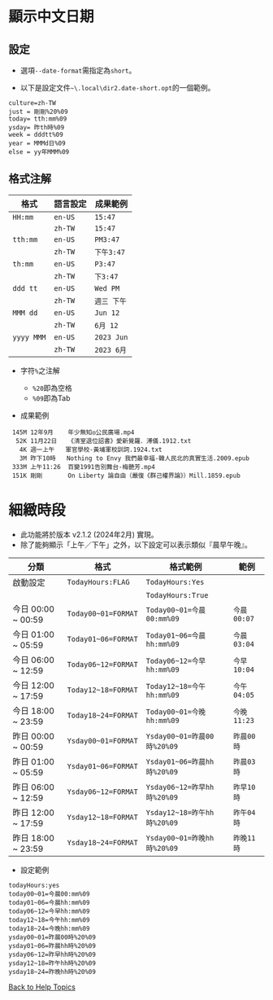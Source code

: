 ﻿# 顯示中文日期

## 設定

* 選項```--date-format```需指定為```short```。

* 以下是設定文件```~\.local\dir2.date-short.opt```的一個範例。
```
culture=zh-TW
just = 剛剛%20%09
today= tth:mm%09
ysday= 昨th時%09
week = dddtt%09
year = MMMd日%09
else = yy年MMM%09
```

## 格式注解

| 格式      | 語言設定 | 成果範例 |
| ---      | ----- | ---- |
| ```HH:mm```    | ```en-US``` | ```15:47``` |
|                | ```zh-TW``` | ```15:47``` |
| ```tth:mm```   | ```en-US``` | ```PM3:47``` |
|                | ```zh-TW``` | ```下午3:47``` |
| ```th:mm```    | ```en-US``` | ```P3:47``` |
|                | ```zh-TW``` | ```下3:47``` |
| ```ddd tt```   | ```en-US``` | ```Wed PM``` |
|                | ```zh-TW``` | ```週三 下午``` |
| ```MMM dd```   | ```en-US``` | ```Jun 12``` |
|                | ```zh-TW``` | ```6月 12``` |
| ```yyyy MMM``` | ```en-US``` | ```2023 Jun``` |
|                | ```zh-TW``` | ```2023 6月``` |

* 字符```%```之注解
    - ```%20```即為空格
    - ```%09```即為Tab

* 成果範例
```
 145M 12年9月    年少無知◎公民廣場.mp4
  52K 11月22日   《清室退位詔書》愛新覺羅．溥儀.1912.txt
   4K 週一上午   軍官學校-黃埔軍校訓詞.1924.txt
   3M 昨下10時   Nothing to Envy 我們最幸福-韓人民北的真實生活.2009.epub
 333M 上午11:26  百變1991告別舞台-梅艷芳.mp4
 151K 剛剛       On Liberty 論自由（嚴復《群己權界論》）Mill.1859.epub
 ```

# 細緻時段

* 此功能將於版本 v2.1.2 (2024年2月) 實現。
* 除了能夠顯示「上午／下午」之外，以下設定可以表示類似『晨早午晚』。

| 分類  | 格式  | 格式範例 | 範例 |
| ---- | ---  | -------------- | ------- |
| 啟動設定 | ```TodayHours:FLAG``` | ```TodayHours:Yes```  | |
|        |                       | ```TodayHours:True``` | |
| 今日 00:00 ~ 00:59 | ```Today00~01=FORMAT``` | ```Today00~01=今晨00:mm%09``` | ```今晨00:07``` |
| 今日 01:00 ~ 05:59 | ```Today01~06=FORMAT``` | ```Today01~06=今晨hh:mm%09``` | ```今晨03:04``` |
| 今日 06:00 ~ 12:59 | ```Today06~12=FORMAT``` | ```Today06~12=今早hh:mm%09``` | ```今早10:04``` |
| 今日 12:00 ~ 17:59 | ```Today12~18=FORMAT``` | ```Today12~18=今午hh:mm%09``` | ```今午04:05``` |
| 今日 18:00 ~ 23:59 | ```Today18~24=FORMAT``` | ```Today00~01=今晚hh:mm%09``` | ```今晚11:23``` |
| 昨日 00:00 ~ 00:59 | ```Ysday00~01=FORMAT``` | ```Ysday00~01=昨晨00時%20%09``` | ```昨晨00時``` |
| 昨日 01:00 ~ 05:59 | ```Ysday01~06=FORMAT``` | ```Ysday01~06=昨晨hh時%20%09``` | ```昨晨03時``` |
| 昨日 06:00 ~ 12:59 | ```Ysday06~12=FORMAT``` | ```Ysday06~12=昨早hh時%20%09``` | ```昨早10時``` |
| 昨日 12:00 ~ 17:59 | ```Ysday12~18=FORMAT``` | ```Ysday12~18=昨午hh時%20%09``` | ```昨午04時``` |
| 昨日 18:00 ~ 23:59 | ```Ysday18~24=FORMAT``` | ```Ysday00~01=昨晚hh時%20%09``` | ```昨晚11時``` |

* 設定範例

```
todayHours:yes
today00~01=今晨00:mm%09
today01~06=今晨hh:mm%09
today06~12=今早hh:mm%09
today12~18=今午hh:mm%09
today18~24=今晚hh:mm%09
ysday00~01=昨晨00時%20%09
ysday01~06=昨晨hh時%20%09
ysday06~12=昨早hh時%20%09
ysday12~18=昨午hh時%20%09
ysday18~24=昨晚hh時%20%09
```

[Back to Help Topics](https://github.com/ck-yung/dir2cs/blob/main/docs/HELP.md)
